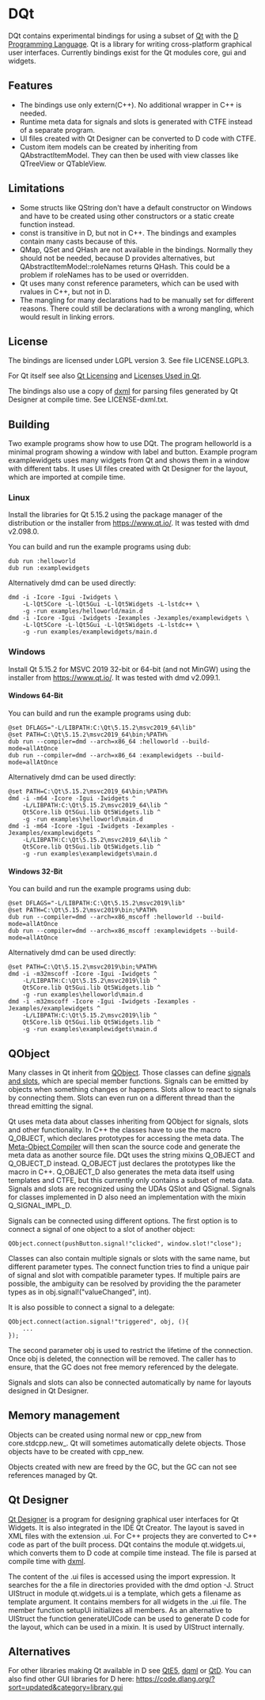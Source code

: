 # DQt

DQt contains experimental bindings for using a subset of [Qt](https://www.qt.io/)
with the [D Programming Language](https://dlang.org/). Qt is a library for writing
cross-platform graphical user interfaces. Currently bindings exist for
the Qt modules core, gui and widgets.

## Features

* The bindings use only extern(C++). No additional wrapper in C++ is needed.
* Runtime meta data for signals and slots is generated with CTFE instead
 of a separate program.
* UI files created with Qt Designer can be converted to D code with CTFE.
* Custom item models can be created by inheriting from QAbstractItemModel.
 They can then be used with view classes like QTreeView or QTableView.

## Limitations

* Some structs like QString don't have a default constructor on Windows and have to
 be created using other constructors or a static create function instead.
* const is transitive in D, but not in C++. The bindings and examples
 contain many casts because of this.
* QMap, QSet and QHash are not available in the bindings. Normally they
 should not be needed, because D provides alternatives, but
 QAbstractItemModel::roleNames returns QHash. This could be a problem
 if roleNames has to be used or overridden.
* Qt uses many const reference parameters, which can be used with rvalues
 in C++, but not in D.
* The mangling for many declarations had to be manually set for different
 reasons. There could still be declarations with a wrong mangling, which
 would result in linking errors.

## License

The bindings are licensed under LGPL version 3. See file LICENSE.LGPL3.

For Qt itself see also [Qt Licensing](https://doc.qt.io/qt-5/licensing.html)
and [Licenses Used in Qt](https://doc.qt.io/qt-5/licenses-used-in-qt.html).

The bindings also use a copy of [dxml](https://github.com/jmdavis/dxml) for
parsing files generated by Qt Designer at compile time. See LICENSE-dxml.txt.

## Building

Two example programs show how to use DQt. The program helloworld is a
minimal program showing a window with label and button. Example program
examplewidgets uses many widgets from Qt and shows them in a window with
different tabs. It uses UI files created with Qt Designer for the layout,
which are imported at compile time.

### Linux

Install the libraries for Qt 5.15.2 using the package manager of the distribution
or the installer from https://www.qt.io/. It was tested with dmd v2.098.0.

You can build and run the example programs using dub:
```
dub run :helloworld
dub run :examplewidgets
```

Alternatively dmd can be used directly:
```
dmd -i -Icore -Igui -Iwidgets \
    -L-lQt5Core -L-lQt5Gui -L-lQt5Widgets -L-lstdc++ \
    -g -run examples/helloworld/main.d
dmd -i -Icore -Igui -Iwidgets -Iexamples -Jexamples/examplewidgets \
    -L-lQt5Core -L-lQt5Gui -L-lQt5Widgets -L-lstdc++ \
    -g -run examples/examplewidgets/main.d
```

### Windows

Install Qt 5.15.2 for MSVC 2019 32-bit or 64-bit (and not MinGW) using
the installer from https://www.qt.io/. It was tested with dmd v2.099.1.

#### Windows 64-Bit

You can build and run the example programs using dub:
```
@set DFLAGS="-L/LIBPATH:C:\Qt\5.15.2\msvc2019_64\lib"
@set PATH=C:\Qt\5.15.2\msvc2019_64\bin;%PATH%
dub run --compiler=dmd --arch=x86_64 :helloworld --build-mode=allAtOnce
dub run --compiler=dmd --arch=x86_64 :examplewidgets --build-mode=allAtOnce
```

Alternatively dmd can be used directly:
```
@set PATH=C:\Qt\5.15.2\msvc2019_64\bin;%PATH%
dmd -i -m64 -Icore -Igui -Iwidgets ^
    -L/LIBPATH:C:\Qt\5.15.2\msvc2019_64\lib ^
    Qt5Core.lib Qt5Gui.lib Qt5Widgets.lib ^
    -g -run examples\helloworld\main.d
dmd -i -m64 -Icore -Igui -Iwidgets -Iexamples -Jexamples/examplewidgets ^
    -L/LIBPATH:C:\Qt\5.15.2\msvc2019_64\lib ^
    Qt5Core.lib Qt5Gui.lib Qt5Widgets.lib ^
    -g -run examples\examplewidgets\main.d
```

#### Windows 32-Bit

You can build and run the example programs using dub:
```
@set DFLAGS="-L/LIBPATH:C:\Qt\5.15.2\msvc2019\lib"
@set PATH=C:\Qt\5.15.2\msvc2019\bin;%PATH%
dub run --compiler=dmd --arch=x86_mscoff :helloworld --build-mode=allAtOnce
dub run --compiler=dmd --arch=x86_mscoff :examplewidgets --build-mode=allAtOnce
```

Alternatively dmd can be used directly:
```
@set PATH=C:\Qt\5.15.2\msvc2019\bin;%PATH%
dmd -i -m32mscoff -Icore -Igui -Iwidgets ^
    -L/LIBPATH:C:\Qt\5.15.2\msvc2019\lib ^
    Qt5Core.lib Qt5Gui.lib Qt5Widgets.lib ^
    -g -run examples\helloworld\main.d
dmd -i -m32mscoff -Icore -Igui -Iwidgets -Iexamples -Jexamples/examplewidgets ^
    -L/LIBPATH:C:\Qt\5.15.2\msvc2019\lib ^
    Qt5Core.lib Qt5Gui.lib Qt5Widgets.lib ^
    -g -run examples\examplewidgets\main.d
```

## QObject

Many classes in Qt inherit from [QObject](https://doc.qt.io/qt-5/qobject.html).
Those classes can define [signals and slots](https://doc.qt.io/qt-5/signalsandslots.html),
which are special member functions. Signals can be emitted by objects
when something changes or happens. Slots allow to react to signals by
connecting them. Slots can even run on a different thread than the
thread emitting the signal.

Qt uses meta data about classes inheriting from QObject for signals, slots
and other functionality. In C++ the classes have to use the macro Q_OBJECT,
which declares prototypes for accessing the meta data.
The [Meta-Object Compiler](https://doc.qt.io/qt-5/moc.html) will then
scan the source code and generate the meta data as another source file.
DQt uses the string mixins Q_OBJECT and Q_OBJECT_D instead. Q_OBJECT
just declares the prototypes like the macro in C++. Q_OBJECT_D also
generates the meta data itself using templates and CTFE, but this
currently only contains a subset of meta data. Signals and slots are
recognized using the UDAs QSlot and QSignal. Signals for classes implemented
in D also need an implementation with the mixin Q_SIGNAL_IMPL_D.

Signals can be connected using different options. The first option is
to connect a signal of one object to a slot of another object:
```
QObject.connect(pushButton.signal!"clicked", window.slot!"close");
```
Classes can also contain multiple signals or slots with the same name,
but different parameter types. The connect function tries to find
a unique pair of signal and slot with compatible parameter types.
If multiple pairs are possible, the ambiguity can be resolved by providing
the the parameter types as in obj.signal!("valueChanged", int).

It is also possible to connect a signal to a delegate:
```
QObject.connect(action.signal!"triggered", obj, (){
    ...
});
```
The second parameter obj is used to restrict the lifetime of the connection.
Once obj is deleted, the connection will be removed. The caller has to
ensure, that the GC does not free memory referenced by the delegate.

Signals and slots can also be connected automatically by name for
layouts designed in Qt Designer.

## Memory management

Objects can be created using normal new or cpp_new from core.stdcpp.new_.
Qt will sometimes automatically delete objects. Those objects have to be
created with cpp_new.

Objects created with new are freed by the GC, but the GC can not see
references managed by Qt.

## Qt Designer

[Qt Designer](https://doc.qt.io/qt-5/qtdesigner-manual.html) is a program
for designing graphical user interfaces for Qt Widgets. It is also integrated
in the IDE Qt Creator. The layout is saved in XML files with the extension .ui.
For C++ projects they are converted to C++ code as part of the built process.
DQt contains the module qt.widgets.ui, which converts them to D code at
compile time instead. The file is parsed at compile time with
[dxml](https://github.com/jmdavis/dxml).

The content of the .ui files is accessed using the import expression.
It searches for the a file in directories provided with the dmd option -J.
Struct UIStruct in module qt.widgets.ui is a template, which gets a
filename as template argument. It contains members for all widgets in
the .ui file. The member function setupUi initializes all members.
As an alternative to UIStruct the function generateUICode can be used to
generate D code for the layout, which can be used in a mixin.
It is used by UIStruct internally.

## Alternatives

For other libraries making Qt available in D see [QtE5](https://github.com/MGWL/QtE5),
[dqml](https://code.dlang.org/packages/dqml) or
[QtD](http://www.dsource.org/projects/qtd).
You can also find other GUI libraries for D here:
https://code.dlang.org/?sort=updated&category=library.gui
